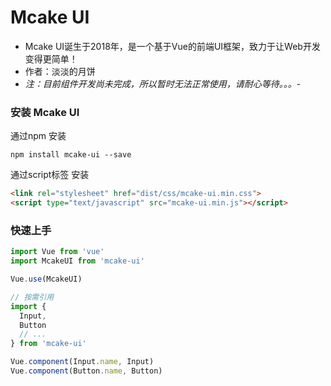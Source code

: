 # Mcake UI

- Mcake UI诞生于2018年，是一个基于Vue的前端UI框架，致力于让Web开发变得更简单！
- 作者：淡淡的月饼
- *注：目前组件开发尚未完成，所以暂时无法正常使用，请耐心等待。。。*-


### 安装 Mcake UI

通过npm 安装
```
npm install mcake-ui --save
```
通过script标签 安装
```html
<link rel="stylesheet" href="dist/css/mcake-ui.min.css">
<script type="text/javascript" src="mcake-ui.min.js"></script>
```
### 快速上手

``` javascript
import Vue from 'vue'
import McakeUI from 'mcake-ui'

Vue.use(McakeUI)

// 按需引用
import {
  Input,
  Button
  // ...
} from 'mcake-ui'

Vue.component(Input.name, Input)
Vue.component(Button.name, Button)
```